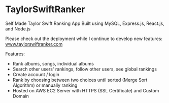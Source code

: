 # TaylorSwiftRanker

Self Made Taylor Swift Ranking App Built using MySQL, Express.js, React.js, and Node.js

Please check out the deployment while I continue to develop new features: www.taylorswiftranker.com

Features:
- Rank albums, songs, individual albums
- Search other users' rankings, follow other users, see global rankings
- Create account / login
- Rank by choosing between two choices until sorted (Merge Sort Algorithm) or manually ranking
- Hosted on AWS EC2 Server with HTTPS (SSL Certificate) and Custom Domain
  

